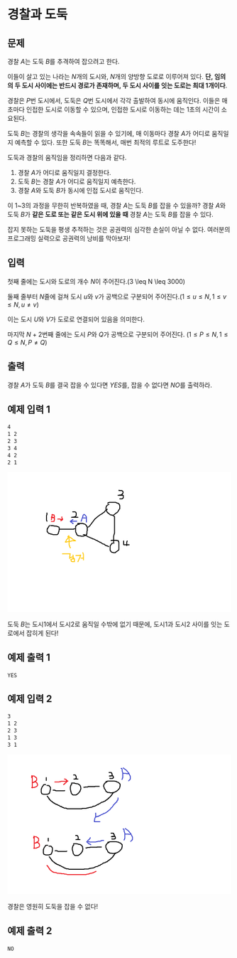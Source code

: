 # 경찰과 도둑

## 문제

경찰 $A$는 도둑 $B$를 추격하여 잡으려고 한다.

이들이 살고 있는 나라는 $N$개의 도시와, $N$개의 양방향 도로로 이루어져 있다. **단, 임의의 두 도시 사이에는 반드시 경로가 존재하며, 두 도시 사이를 잇는 도로는 최대 1개이다**.

경찰은 $P$번 도시에서, 도둑은 $Q$번 도시에서 각각 출발하여 동시에 움직인다. 이들은 매 초마다 인접한 도시로 이동할 수 있으며, 인접한 도시로 이동하는 데는 $1$초의 시간이 소요된다.

도둑 $B$는 경찰의 생각을 속속들이 읽을 수 있기에, 매 이동마다 경찰 $A$가 어디로 움직일지 예측할 수 있다. 또한 도둑 $B$는 똑똑해서, 매번 최적의 루트로 도주한다!

도둑과 경찰의 움직임을 정리하면 다음과 같다.

1. 경찰 $A$가 어디로 움직일지 결정한다.
2. 도둑 $B$는 경찰 $A$가 어디로 움직일지 예측한다.
3. 경찰 $A$와 도둑 $B$가 동시에 인접 도시로 움직인다.

이 1~3의 과정을 무한히 반복하였을 때, 경찰 $A$는 도둑 $B$를 잡을 수 있을까? 경찰 $A$와 도둑 $B$가 **같은 도로 또는 같은 도시 위에 있을 때** 경찰 $A$는 도둑 $B$를 잡을 수 있다.

잡지 못하는 도둑을 평생 추적하는 것은 공권력의 심각한 손실이 아닐 수 없다. 여러분의 프로그래밍 실력으로 공권력의 낭비를 막아보자!


## 입력

첫째 줄에는 도시와 도로의 개수 $N$이 주어진다.(3 \leq N \leq 3000)

둘째 줄부터 $N$줄에 걸쳐 도시 $u$와 $v$가 공백으로 구분되어 주어진다.$(1 \leq u \leq N, 1 \leq v \leq N,  u \neq v )$ 

이는 도시 $U$와 $V$가 도로로 연결되어 있음을 의미한다.

마지막 $N+2$번째 줄에는 도시 $P$와 $Q$가 공백으로 구분되어 주어진다. $(1 \leq P \leq N, 1 \leq Q \leq N,  P \neq Q )$


## 출력
경찰 $A$가 도둑 $B$를 결국 잡을 수 있다면 $YES$를, 잡을 수 없다면 $NO$를 출력하라.

## 예제 입력 1
```
4
1 2
2 3
3 4
4 2
2 1
```
<div style="text-align:center"><img src="./images/catch.png" /></div>

도둑 $B$는 도시$1$에서 도시$2$로 움직일 수밖에 없기 때문에, 도시$1$과 도시$2$ 사이를 잇는 도로에서 잡히게 된다!

## 예제 출력 1
```
YES
```

## 예제 입력 2
```
3
1 2
2 3
1 3
3 1
```
<div style="text-align:center"><img src="./images/no_catch.png" /></div>

경찰은 영원히 도둑을 잡을 수 없다!

## 예제 출력 2
```
NO
```
